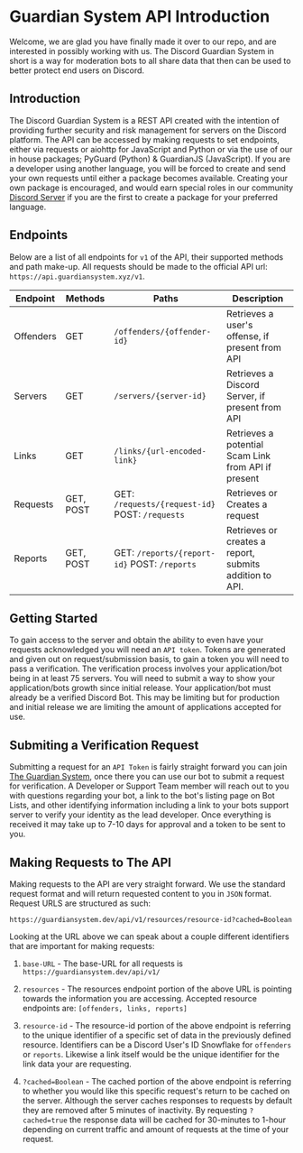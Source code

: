# Guardian System API Introduction

Welcome, we are glad you have finally made it over to our repo, and are interested in possibly working with us. The Discord Guardian System in short is a way for moderation bots to all share data that then can be used to better protect end users on Discord.

## Introduction

The Discord Guardian System is a REST API created with the intention of providing further security and risk management for servers on the Discord platform. The API can be accessed by making requests to set endpoints, either via requests or aiohttp for JavaScript and Python or via the use of our in house packages; PyGuard (Python) & GuardianJS (JavaScript). If you are a developer using another language, you will be forced to create and send your own requests until either a package becomes available. Creating your own package is encouraged, and would earn special roles in our community [Discord Server](https://dsc.gg/dgsofficial) if you are the first to create a package for your preferred language. 

## Endpoints

Below are a list of all endpoints for `v1` of the API, their supported methods and path make-up. All requests should be made to the official API url: `https://api.guardiansystem.xyz/v1`.
    
| Endpoint | Methods | Paths | Description |
| --- | --- | --- | --- |
| Offenders | GET | `/offenders/{offender-id}` | Retrieves a user's offense, if present from API |
| Servers | GET | `/servers/{server-id}` | Retrieves a Discord Server, if present from API |
| Links | GET | `/links/{url-encoded-link}` | Retrieves a potential Scam Link from API if present | 
| Requests | GET, POST | GET: `/requests/{request-id}` POST: `/requests` | Retrieves or Creates a request| 
| Reports | GET, POST | GET: `/reports/{report-id}` POST: `/reports` | Retrieves or creates a report, submits addition to API. |

 ## Getting Started
 
 To gain access to the server and obtain the ability to even have your requests acknowledged you will need an `API token`. Tokens are generated and given out on request/submission basis, to gain a token you will need to pass a verification. The verification process involves your application/bot being in at least 75 servers. You will need to submit a way to show your application/bots growth since initial release. Your application/bot must already be a verified Discord Bot. This may be limiting but for production and initial release we are limiting the amount of applications accepted for use.

## Submiting a Verification Request

Submitting a request for an `API Token` is fairly straight forward you can join [The Guardian System](https://discord.gg/eVUgfYEUaw), once there you can use our bot to submit a request for verification. A Developer or Support Team member will reach out to you with questions regarding your bot, a link to the bot's listing page on Bot Lists, and other identifying information including a link to your bots support server to verify your identity as the lead developer. Once everything is received it may take up to 7-10 days for approval and a token to be sent to you. 

## Making Requests to The API

Making requests to the API are very straight forward. We use the standard request format and will return requested content to you in `JSON` format. Request URLS are structured as such: 

`
https://guardiansystem.dev/api/v1/resources/resource-id?cached=Boolean
`

Looking at the URL above we can speak about a couple different identifiers that are important for making requests:

1. `base-URL` - The base-URL for all requests is `https://guardiansystem.dev/api/v1/`

2. `resources` - The resources endpoint portion of the above URL is pointing towards the information you are accessing. Accepted resource endpoints are: `[offenders, links, reports]`

3. `resource-id` - The resource-id portion of the above endpoint is referring to the unique identifier of a specific set of data in the previously defined resource. Identifiers can be a Discord User's ID Snowflake for `offenders` or `reports`. Likewise a link itself would be the unique identifier for the link data your are requesting. 

4. `?cached=Boolean` - The cached portion of the above endpoint is referring to whether you would like this specific request's return to be cached on the server. Although the server caches responses to requests by default they are removed after 5 minutes of inactivity. By requesting `?cached=true` the response data will be cached for 30-minutes to 1-hour depending on current traffic and amount of requests at the time of your request. 
